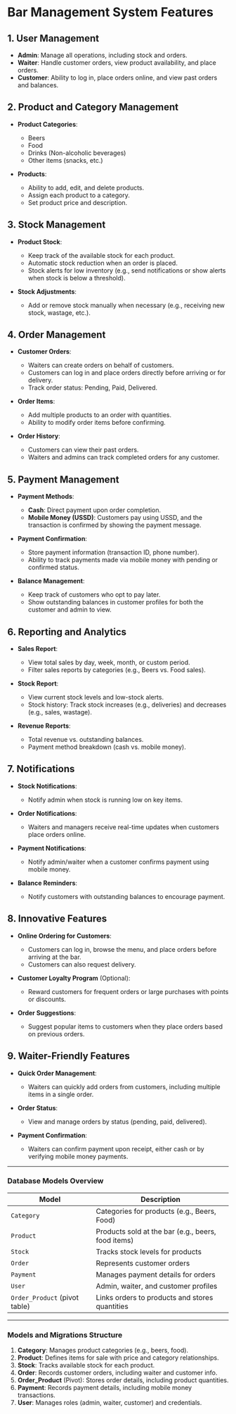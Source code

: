 # **Bar Management System Features**

## **1. User Management**

- **Admin**: Manage all operations, including stock and orders.
- **Waiter**: Handle customer orders, view product availability, and place orders.
- **Customer**: Ability to log in, place orders online, and view past orders and balances.

## **2. Product and Category Management**

- **Product Categories**:
    - Beers
    - Food
    - Drinks (Non-alcoholic beverages)
    - Other items (snacks, etc.)

- **Products**:
    - Ability to add, edit, and delete products.
    - Assign each product to a category.
    - Set product price and description.

## **3. Stock Management**

- **Product Stock**:
    - Keep track of the available stock for each product.
    - Automatic stock reduction when an order is placed.
    - Stock alerts for low inventory (e.g., send notifications or show alerts when stock is below a threshold).

- **Stock Adjustments**:
    - Add or remove stock manually when necessary (e.g., receiving new stock, wastage, etc.).

## **4. Order Management**

- **Customer Orders**:
    - Waiters can create orders on behalf of customers.
    - Customers can log in and place orders directly before arriving or for delivery.
    - Track order status: Pending, Paid, Delivered.

- **Order Items**:
    - Add multiple products to an order with quantities.
    - Ability to modify order items before confirming.

- **Order History**:
    - Customers can view their past orders.
    - Waiters and admins can track completed orders for any customer.

## **5. Payment Management**

- **Payment Methods**:
    - **Cash**: Direct payment upon order completion.
    - **Mobile Money (USSD)**: Customers pay using USSD, and the transaction is confirmed by showing the payment
      message.

- **Payment Confirmation**:
    - Store payment information (transaction ID, phone number).
    - Ability to track payments made via mobile money with pending or confirmed status.

- **Balance Management**:
    - Keep track of customers who opt to pay later.
    - Show outstanding balances in customer profiles for both the customer and admin to view.

## **6. Reporting and Analytics**

- **Sales Report**:
    - View total sales by day, week, month, or custom period.
    - Filter sales reports by categories (e.g., Beers vs. Food sales).

- **Stock Report**:
    - View current stock levels and low-stock alerts.
    - Stock history: Track stock increases (e.g., deliveries) and decreases (e.g., sales, wastage).

- **Revenue Reports**:
    - Total revenue vs. outstanding balances.
    - Payment method breakdown (cash vs. mobile money).

## **7. Notifications**

- **Stock Notifications**:
    - Notify admin when stock is running low on key items.

- **Order Notifications**:
    - Waiters and managers receive real-time updates when customers place orders online.

- **Payment Notifications**:
    - Notify admin/waiter when a customer confirms payment using mobile money.

- **Balance Reminders**:
    - Notify customers with outstanding balances to encourage payment.

## **8. Innovative Features**

- **Online Ordering for Customers**:
    - Customers can log in, browse the menu, and place orders before arriving at the bar.
    - Customers can also request delivery.

- **Customer Loyalty Program** (Optional):
    - Reward customers for frequent orders or large purchases with points or discounts.

- **Order Suggestions**:
    - Suggest popular items to customers when they place orders based on previous orders.

## **9. Waiter-Friendly Features**

- **Quick Order Management**:
    - Waiters can quickly add orders from customers, including multiple items in a single order.

- **Order Status**:
    - View and manage orders by status (pending, paid, delivered).

- **Payment Confirmation**:
    - Waiters can confirm payment upon receipt, either cash or by verifying mobile money payments.

---

### **Database Models Overview**

| **Model**                     | **Description**                                    |
|-------------------------------|----------------------------------------------------|
| `Category`                    | Categories for products (e.g., Beers, Food)        |
| `Product`                     | Products sold at the bar (e.g., beers, food items) |
| `Stock`                       | Tracks stock levels for products                   |
| `Order`                       | Represents customer orders                         |
| `Payment`                     | Manages payment details for orders                 |
| `User`                        | Admin, waiter, and customer profiles               |
| `Order_Product` (pivot table) | Links orders to products and stores quantities     |

---

### **Models and Migrations Structure**

1. **Category**: Manages product categories (e.g., beers, food).
2. **Product**: Defines items for sale with price and category relationships.
3. **Stock**: Tracks available stock for each product.
4. **Order**: Records customer orders, including waiter and customer info.
5. **Order_Product** (Pivot): Stores order details, including product quantities.
6. **Payment**: Records payment details, including mobile money transactions.
7. **User**: Manages roles (admin, waiter, customer) and credentials.

